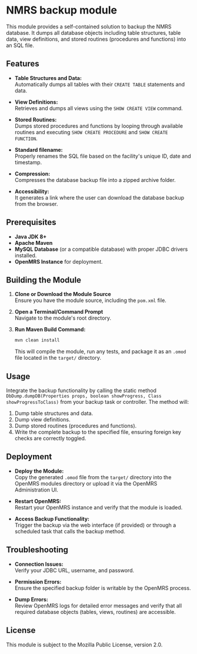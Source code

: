 # NMRS backup module

This module provides a self-contained solution to backup the NMRS database. It dumps all database objects including table structures, table data, view definitions, and stored routines (procedures and functions) into an SQL file. 

## Features

- **Table Structures and Data:**  
  Automatically dumps all tables with their `CREATE TABLE` statements and data.
  
- **View Definitions:**  
  Retrieves and dumps all views using the `SHOW CREATE VIEW` command.
  
- **Stored Routines:**  
  Dumps stored procedures and functions by looping through available routines and executing `SHOW CREATE PROCEDURE` and `SHOW CREATE FUNCTION`.
  
- **Standard filename:**  
  Properly renames the SQL file based on the facility's unique ID, date and timestamp.
  
- **Compression:**  
  Compresses the database backup file into a zipped archive folder.

- **Accessibility:**  
  It generates a link where the user can download the database backup from the browser.

## Prerequisites

- **Java JDK 8+**  
- **Apache Maven**  
- **MySQL Database** (or a compatible database) with proper JDBC drivers installed.  
- **OpenMRS Instance** for deployment.

## Building the Module

1. **Clone or Download the Module Source**  
   Ensure you have the module source, including the `pom.xml` file.

2. **Open a Terminal/Command Prompt**  
   Navigate to the module's root directory.

3. **Run Maven Build Command:**

   ```bash
   mvn clean install
   ```
   
   This will compile the module, run any tests, and package it as an `.omod` file located in the `target/` directory.

## Usage

Integrate the backup functionality by calling the static method `DbDump.dumpDB(Properties props, boolean showProgress, Class showProgressToClass)` from your backup task or controller. The method will:

1. Dump table structures and data.
2. Dump view definitions.
3. Dump stored routines (procedures and functions).
4. Write the complete backup to the specified file, ensuring foreign key checks are correctly toggled.

## Deployment

- **Deploy the Module:**  
  Copy the generated `.omod` file from the `target/` directory into the OpenMRS modules directory or upload it via the OpenMRS Administration UI.

- **Restart OpenMRS:**  
  Restart your OpenMRS instance and verify that the module is loaded.

- **Access Backup Functionality:**  
  Trigger the backup via the web interface (if provided) or through a scheduled task that calls the backup method.

## Troubleshooting

- **Connection Issues:**  
  Verify your JDBC URL, username, and password.
  
- **Permission Errors:**  
  Ensure the specified backup folder is writable by the OpenMRS process.

- **Dump Errors:**  
  Review OpenMRS logs for detailed error messages and verify that all required database objects (tables, views, routines) are accessible.

## License

This module is subject to the Mozilla Public License, version 2.0.

